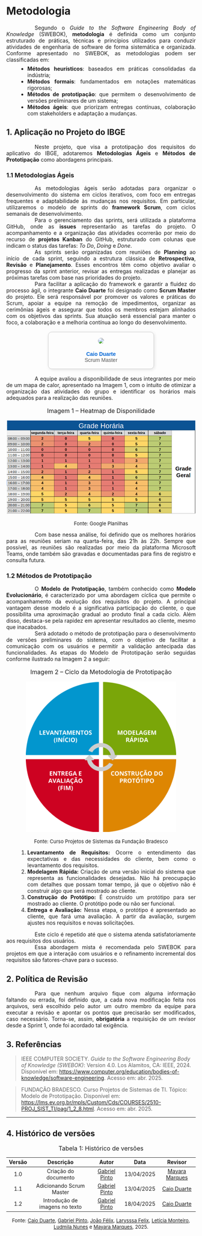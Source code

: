 # Metodologia

<div style="text-align: justify; text-indent: 2cm;">
Segundo o <i>Guide to the Software Engineering Body of Knowledge</i> (SWEBOK), <b>metodologia</b> é definida como um conjunto estruturado de práticas, técnicas e princípios utilizados para conduzir atividades de engenharia de software de forma sistemática e organizada. Conforme apresentado no SWEBOK, as metodologias podem ser classificadas em:
</div>

<ul style="text-align: justify; padding-left: 4em; margin-top: 0.5em;">
<li><b>Métodos heurísticos</b>: baseados em práticas consolidadas da indústria;
<li><b>Métodos formais</b>: fundamentados em notações matemáticas rigorosas;
<li><b>Métodos de prototipação</b>: que permitem o desenvolvimento de versões preliminares de um sistema;
<li><b>Métodos ágeis</b>: que priorizam entregas contínuas, colaboração com stakeholders e adaptação a mudanças.
</ul>

## 1. Aplicação no Projeto do IBGE

<div style="text-align: justify; text-indent: 2cm;">
Neste projeto, que visa a prototipação dos requisitos do aplicativo do IBGE, adotaremos <b>Metodologias Ágeis</b> e <b>Métodos de Prototipação</b> como abordagens principais.
</div>

### 1.1 Metodologias Ágeis

<div style="text-align: justify; text-indent: 2cm;">
As metodologias ágeis serão adotadas para organizar o desenvolvimento do sistema em ciclos iterativos, com foco em entregas frequentes e adaptabilidade às mudanças nos requisitos. Em particular, utilizaremos o modelo de sprints do <b>framework Scrum</b>, com ciclos semanais de desenvolvimento.
</div>

<div style="text-align: justify; text-indent: 2cm;">
Para o gerenciamento das sprints, será utilizada a plataforma GitHub, onde as <b>issues</b> representarão as tarefas do projeto. O acompanhamento e a organização das atividades ocorrerão por meio do recurso de <b>projetos Kanban</b> do GitHub, estruturado com colunas que indicam o status das tarefas: <i>To Do</i>, <i>Doing</i> e <i>Done</i>.
</div>

<div style="text-align: justify; text-indent: 2cm;">
As sprints serão organizadas com reuniões de <b>Planning</b> ao início de cada sprint, seguindo a estrutura clássica de <b>Retrospectiva</b>, <b>Revisão</b> e <b>Planejamento</b>. Esses encontros têm como objetivo avaliar o progresso da sprint anterior, revisar as entregas realizadas e planejar as próximas tarefas com base nas prioridades do projeto.
</div>

<div style="text-align: justify; text-indent: 2cm;">
Para facilitar a aplicação do framework e garantir a fluidez do processo ágil, o integrante <b>Caio Duarte</b> foi designado como <b>Scrum Master</b> do projeto. Ele será responsável por promover os valores e práticas do Scrum, apoiar a equipe na remoção de impedimentos, organizar as cerimônias ágeis e assegurar que todos os membros estejam alinhados com os objetivos das sprints. Sua atuação será essencial para manter o foco, a colaboração e a melhoria contínua ao longo do desenvolvimento.
</div>

<br>
<div style="display: flex; justify-content: center;">
  <div style="border: 1px solid #ccc; border-radius: 10px; padding: 15px; width: 250px; text-align: center; box-shadow: 2px 2px 8px rgba(0,0,0,0.1); font-family: Arial, sans-serif;">
    <img src="https://avatars.githubusercontent.com/u/134105981?v=4" width="100" style="border-radius: 50%;"><br><br>
    <b><a href="https://github.com/caioduart3" target="_blank" style="text-decoration: none; color: #0366d6;">Caio Duarte</a></b><br>
    <span style="font-size: 14px; color: #555;">Scrum Master</span>
  </div>
</div>
<br>


<div style="text-align: justify; text-indent: 2cm;">
A equipe avaliou a disponibilidade de seus integrantes por meio de um mapa de calor, apresentado na Imagem 1, com o intuito de otimizar a organização das atividades do grupo e identificar os horários mais adequados para a realização das reuniões.
</div>

<div align="center">
  <font size="3"><p style="text-align: center">Imagem 1 – Heatmap de Disponilidade</p></font>
  <img src="../../assets/images/Heatmap_Disponilidade.png" alt="Imagem 1 – Mapa de calor" width="600px">
  <font size="2"><p style="text-align: center">Fonte: Google Planilhas</p></font>
</div>

<div style="text-align: justify; text-indent: 2cm;">
Com base nessa análise, foi definido que os melhores horários para as reuniões seriam na quarta-feira, das 21h às 22h. Sempre que possível, as reuniões são realizadas por meio da plataforma Microsoft Teams, onde também são gravadas e documentadas para fins de registro e consulta futura.
</div>

### 1.2 Métodos de Prototipação

<div style="text-align: justify; text-indent: 2cm;">
O <b>Modelo de Prototipação</b>, também conhecido como <b>Modelo Evolucionário</b>, é caracterizado por uma abordagem cíclica que permite o acompanhamento da evolução dos requisitos do projeto. A principal vantagem desse modelo é a significativa participação do cliente, o que possibilita uma aproximação gradual ao produto final a cada ciclo. Além disso, destaca-se pela rapidez em apresentar resultados ao cliente, mesmo que inacabados.
</div>

<div style="text-align: justify; text-indent: 2cm;">
Será adotado o método de prototipação para o desenvolvimento de versões preliminares do sistema, com o objetivo de facilitar a comunicação com os usuários e permitir a validação antecipada das funcionalidades. As etapas do Modelo de Prototipação serão seguidas conforme ilustrado na Imagem 2 a seguir:
</div>

<div align="center">
  <font size="3"><p style="text-align: center">Imagem 2 – Ciclo da Metodologia de Prototipação</p></font>
  <img src="../../assets/images/Ciclo_Prototipacao.png" alt="Imagem 2 – Ciclo da Metodologia de Prototipação" width="400px">
  <font size="2"><p style="text-align: center">Fonte: Curso Projetos de Sistemas da Fundação Bradesco</p></font>
</div>


<div>
<ol style="text-align: justify; padding-left: 4em; margin-top: 0.5em;">
<li><b>Levantamento de Requisitos:</b> Ocorre o entendimento das expectativas e das necessidades do cliente, bem como o levantamento dos requisitos.
<li><b>Modelagem Rápida:</b> Criação de uma versão inicial do sistema que representa as funcionalidades desejadas. Não há preocupação com detalhes que possam tomar tempo, já que o objetivo não é construir algo que será mostrado ao cliente.
<li><b>Construção do Protótipo:</b> É construído um protótipo para ser mostrado ao cliente. O protótipo pode ou não ser funcional.
<li><b>Entrega e Avaliação:</b> Nessa etapa, o protótipo é apresentado ao cliente, que fará uma avaliação. A partir da avaliação, surgem ajustes nos requisitos e novas solicitações.
</ol>
</div>

<div style="text-align: justify; text-indent: 2cm;">
Este ciclo é repetido até que o sistema atenda satisfatoriamente aos requisitos dos usuários.
</div>

<div style="text-align: justify; text-indent: 2cm;">
Essa abordagem mista é recomendada pelo SWEBOK para projetos em que a interação com usuários e o refinamento incremental dos requisitos são fatores-chave para o sucesso.
</div>


## 2. Política de Revisão

<div style="text-align: justify; text-indent: 2cm;">
Para que nenhum arquivo fique com alguma informação faltando ou errada, foi definido que, a cada nova modificação feita nos arquivos, será escolhido pelo autor um outro membro da equipe para executar a revisão e apontar os pontos que precisarão ser modificados, caso necessário. Torna-se, assim, <b>obrigatória</b> a requisição de um revisor desde a Sprint 1, onde foi acordado tal exigência.
</div>

## 3. Referências

> IEEE COMPUTER SOCIETY. *Guide to the Software Engineering Body of Knowledge (SWEBOK)*: Version 4.0. Los Alamitos, CA: IEEE, 2024. Disponível em: <https://www.computer.org/education/bodies-of-knowledge/software-engineering>. Acesso em: abr. 2025.

> FUNDAÇÃO BRADESCO. Curso Projetos de Sistemas de TI. Tópico: Modelo de Prototipação. Disponível em: <https://lms.ev.org.br/mpls/Custom/Cds/COURSES/2510-PROJ_SIST_TI/pag/1_2_8.html>. Acesso em: abr. 2025.

---
## 4. Histórico de versões

<font size="3"><p style="text-align: center">Tabela 1: Histórico de versões</p></font>

| Versão |Descrição     |Autor                                       |Data    |Revisor|
|:-:     | :-:          | :-:                                        | :-:        |:-:|
|1.0     |Criação do documento|[Gabriel Pinto](https://github.com/GabrielSPinto)| 13/04/2025 | [Mayara Marques](https://github.com/maymarquee)|
|1.1     |Adicionando Scrum Master|[Gabriel Pinto](https://github.com/GabrielSPinto)| 13/04/2025 | [Caio Duarte](https://github.com/caioduart3)|
|1.2     |Introdução de imagens no texto|[Gabriel Pinto](https://github.com/GabrielSPinto)| 18/04/2025 | [Caio Duarte](https://github.com/caioduart3)|

<font size="2"><p style="text-align: center">Fonte: [Caio Duarte](https://github.com/caioduart3), [Gabriel Pinto](https://github.com/GabrielSPinto), [João Félix](https://github.com/joaofmoreiraa), [Larysssa Felix](https://github.com/felixlaryssa), [Letícia Monteiro](https://github.com/LeticiaMonteiroo), [Ludmila Nunes](https://github.com/ludmilaaysha) e [Mayara Marques](https://github.com/maymarquee), 2025.</p></font> 
